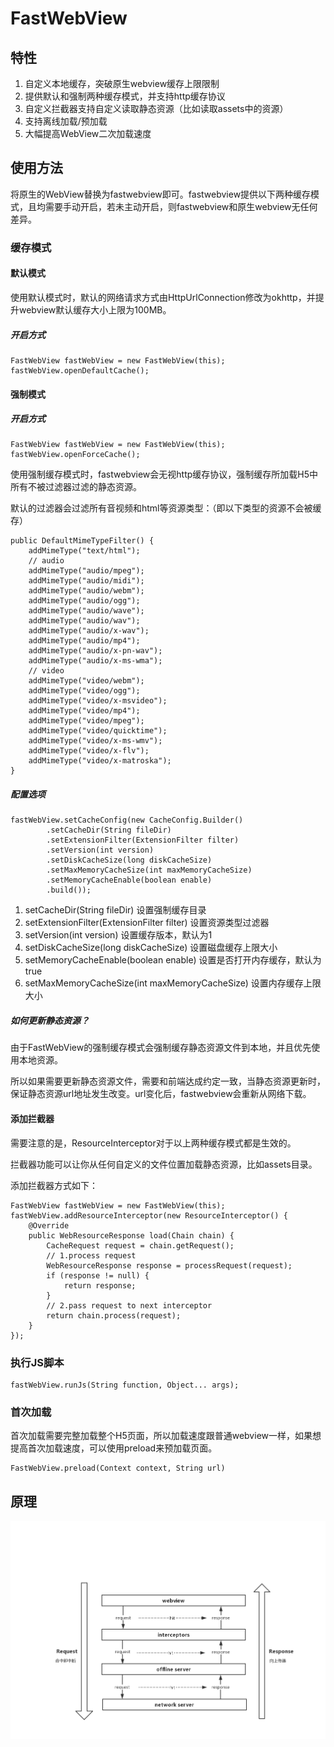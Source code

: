 # FastWebView
## 特性

1. 自定义本地缓存，突破原生webview缓存上限限制
2. 提供默认和强制两种缓存模式，并支持http缓存协议
3. 自定义拦截器支持自定义读取静态资源（比如读取assets中的资源）
4. 支持离线加载/预加载
5. 大幅提高WebView二次加载速度

## 使用方法
将原生的WebView替换为fastwebview即可。fastwebview提供以下两种缓存模式，且均需要手动开启，若未主动开启，则fastwebview和原生webview无任何差异。

### 缓存模式

#### 默认模式

使用默认模式时，默认的网络请求方式由HttpUrlConnection修改为okhttp，并提升webview默认缓存大小上限为100MB。

##### 开启方式

```
FastWebView fastWebView = new FastWebView(this);
fastWebView.openDefaultCache();
```

#### 强制模式

##### 开启方式

```
FastWebView fastWebView = new FastWebView(this);
fastWebView.openForceCache();
```

使用强制缓存模式时，fastwebview会无视http缓存协议，强制缓存所加载H5中所有不被过滤器过滤的静态资源。

默认的过滤器会过滤所有音视频和html等资源类型：（即以下类型的资源不会被缓存）

```
public DefaultMimeTypeFilter() {
    addMimeType("text/html");
    // audio
    addMimeType("audio/mpeg");
    addMimeType("audio/midi");
    addMimeType("audio/webm");
    addMimeType("audio/ogg");
    addMimeType("audio/wave");
    addMimeType("audio/wav");
    addMimeType("audio/x-wav");
    addMimeType("audio/mp4");
    addMimeType("audio/x-pn-wav");
    addMimeType("audio/x-ms-wma");
    // video
    addMimeType("video/webm");
    addMimeType("video/ogg");
    addMimeType("video/x-msvideo");
    addMimeType("video/mp4");
    addMimeType("video/mpeg");
    addMimeType("video/quicktime");
    addMimeType("video/x-ms-wmv");
    addMimeType("video/x-flv");
    addMimeType("video/x-matroska");
}
```

##### 配置选项

```
fastWebView.setCacheConfig(new CacheConfig.Builder()
        .setCacheDir(String fileDir)
        .setExtensionFilter(ExtensionFilter filter)
        .setVersion(int version)
        .setDiskCacheSize(long diskCacheSize)
        .setMaxMemoryCacheSize(int maxMemoryCacheSize)
        .setMemoryCacheEnable(boolean enable)
        .build());
```

1. setCacheDir(String fileDir) 设置强制缓存目录
2. setExtensionFilter(ExtensionFilter filter) 设置资源类型过滤器
3. setVersion(int version) 设置缓存版本，默认为1
4. setDiskCacheSize(long diskCacheSize) 设置磁盘缓存上限大小
5. setMemoryCacheEnable(boolean enable) 设置是否打开内存缓存，默认为true
6. setMaxMemoryCacheSize(int maxMemoryCacheSize) 设置内存缓存上限大小

##### 如何更新静态资源？

由于FastWebView的强制缓存模式会强制缓存静态资源文件到本地，并且优先使用本地资源。

所以如果需要更新静态资源文件，需要和前端达成约定一致，当静态资源更新时，保证静态资源url地址发生改变。url变化后，fastwebview会重新从网络下载。

#### 添加拦截器

需要注意的是，ResourceInterceptor对于以上两种缓存模式都是生效的。

拦截器功能可以让你从任何自定义的文件位置加载静态资源，比如assets目录。

添加拦截器方式如下：

```
FastWebView fastWebView = new FastWebView(this);
fastWebView.addResourceInterceptor(new ResourceInterceptor() {
    @Override
    public WebResourceResponse load(Chain chain) {
    	CacheRequest request = chain.getRequest();
    	// 1.process request	
    	WebResourceResponse response = processRequest(request);
    	if (response != null) {
    		return response;
    	}
    	// 2.pass request to next interceptor
        return chain.process(request);
    }
});
```

### 执行JS脚本

```
fastWebView.runJs(String function, Object... args);
```

### 首次加载
首次加载需要完整加载整个H5页面，所以加载速度跟普通webview一样，如果想提高首次加载速度，可以使用preload来预加载页面。
```
FastWebView.preload(Context context, String url)
```

## 原理

![readme](readme.png)
